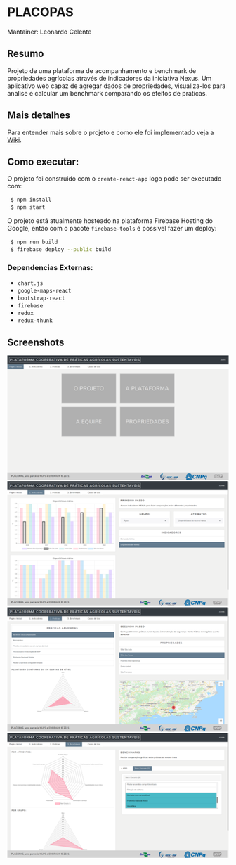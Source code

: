 # PLACOPAS
Mantainer: Leonardo Celente
## Resumo
Projeto de uma plataforma de acompanhamento e benchmark de propriedades agrícolas através de indicadores da iniciativa Nexus. Um aplicativo web capaz de agregar dados de propriedades, visualiza-los para analise e 
calcular um benchmark comparando os efeitos de práticas.

## Mais detalhes
Para entender mais sobre o projeto e como ele foi implementado veja a [Wiki](https://github.com/leocelente/nexus/wiki).

## Como executar:
O projeto foi construido com o `create-react-app` logo pode ser executado com:
```bash
 $ npm install
 $ npm start
```

O projeto está atualmente hosteado na plataforma Firebase Hosting do Google, 
então com o pacote `firebase-tools` é possivel fazer um deploy:

```bash
 $ npm run build
 $ firebase deploy --public build
```

### Dependencias Externas:
 - `chart.js`
 - `google-maps-react`
 - `bootstrap-react`
 - `firebase`
 - `redux`
 - `redux-thunk`

## Screenshots
![pagina inicial](./assets/pag_inicial.png)
![pagina indicadores](./assets/indicadores.png)
![pagina praticas](./assets/praticas.png)
![pagina benchmark](./assets/benchmark.png)
